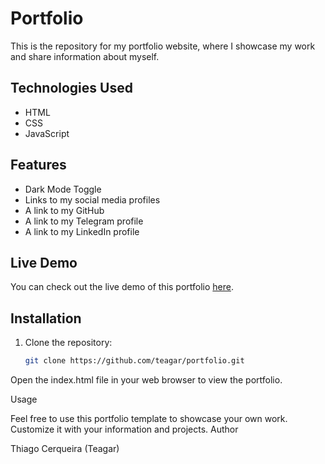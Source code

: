 # Portfolio

This is the repository for my portfolio website, where I showcase my work and share information about myself.

## Technologies Used

- HTML
- CSS
- JavaScript

## Features

- Dark Mode Toggle
- Links to my social media profiles
- A link to my GitHub
- A link to my Telegram profile
- A link to my LinkedIn profile

## Live Demo

You can check out the live demo of this portfolio [here](https://teagar.github.io/portfolio).

## Installation

1. Clone the repository:

   ```bash
   git clone https://github.com/teagar/portfolio.git

Open the index.html file in your web browser to view the portfolio.

Usage

Feel free to use this portfolio template to showcase your own work. Customize it with your information and projects.
Author

   Thiago Cerqueira (Teagar)
